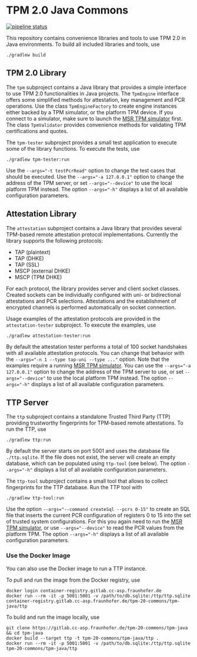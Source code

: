 # TPM 2.0 Java Commons
[![pipeline status](https://gitlab.cc-asp.fraunhofer.de/tpm-20-commons/tpm-java/badges/master/pipeline.svg)](https://gitlab.cc-asp.fraunhofer.de/tpm-20-commons/tpm-java/-/commits/master)

This repository contains convenience libraries and tools to use TPM 2.0 in Java environments.
To build all included libraries and tools, use
```
./gradlew build
```


## TPM 2.0 Library
The `tpm` subproject contains a Java library that provides a simple interface to use TPM 2.0 functionalities in Java projects.
The `TpmEngine` interface offers some simplified methods for attestation, key management and PCR operations.
Use the class `TpmEngineFactory` to create engine instances either backed by a TPM simulator, or the platform TPM device.
If you connect to a simulator, make sure to launch the [MSR TPM simulator](https://gitlab.cc-asp.fraunhofer.de/tpm-20-commons/tpm-simulator) first.
The class `TpmValidator` provides convenience methods for validating TPM certifications and quotes.

The `tpm-tester` subproject provides a small test application to execute some of the library functions.
To execute the tests, use
```
./gradlew tpm-tester:run
```
Use the `--args="-t testPcrRead"` option to change the test cases that should be executed.
Use the `--args="-a 127.0.0.1"` option to change the address of the TPM server, or set `--args="--device"` to use the local platform TPM instead.
The option `--args="-h"` displays a list of all available configuration parameters.


## Attestation Library
The `attestation` subproject contains a Java library that provides several TPM-based remote attestation protocol implementations.
Currently the library supports the following protocols:
  - TAP (plaintext)
  - TAP (DHKE)
  - TAP (SSL)
  - MSCP (external DHKE)
  - MSCP (TPM DHKE)

For each protocol, the library provides server and client socket classes.
Created sockets can be individually configured with uni- or bidirectional attestations and PCR selections.
Attestations and the establishment of encrypted channels is performed automatically on socket connection.

Usage examples of the attestation protocols are provided in the `attestation-tester` subproject.
To execute the examples, use
```
./gradlew attestation-tester:run
```
By default the attestation tester performs a total of 100 socket handshakes with all available attestation protocols.
You can change that behavior with the `--args="-n 1 --type tap-uni --type ..."` option.
Note that the examples require a running [MSR TPM simulator](https://gitlab.cc-asp.fraunhofer.de/tpm-20-commons/tpm-simulator).
You can use the `--args="-a 127.0.0.1"` option to change the address of the TPM server to use, or set `--args="--device"` to use the local platform TPM instead.
The option `--args="-h"` displays a list of all available configuration parameters.

## TTP Server
The `ttp` subproject contains a standalone Trusted Third Party (TTP) providing trustworthy fingerprints for TPM-based remote attestations.
To run the TTP, use
```
./gradlew ttp:run
```
By default the server starts on port 5001 and uses the database file `./ttp.sqlite`.
If the file does not exist, the server will create an empty database, which can be populated using `ttp-tool` (see below).
The option `--args="-h"` displays a list of all available configuration parameters.

The `ttp-tool` subproject contains a small tool that allows to collect fingerprints for the TTP database.
Run the TTP tool with
```
./gradlew ttp-tool:run
```
Use the option `--args="--command createSql --pcrs 0-15"` to create an SQL file that inserts the current PCR configuration of registers 0 to 15 into the set of trusted system configurations.
For this you again need to run the [MSR TPM simulator](https://gitlab.cc-asp.fraunhofer.de/tpm-20-commons/tpm-simulator), or use `--args="--device"` to read the PCR values from the platform TPM.
The option `--args="-h"` displays a list of all available configuration parameters.

### Use the Docker Image
You can also use the Docker image to run a TTP instance.

To pull and run the image from the Docker registry, use
```
docker login container-registry.gitlab.cc-asp.fraunhofer.de
docker run --rm -it -p 5001:5001 -v /path/to/db.sqlite:/ttp/ttp.sqlite container-registry.gitlab.cc-asp.fraunhofer.de/tpm-20-commons/tpm-java/ttp
```

To build and run the image locally, use
```
git clone https://gitlab.cc-asp.fraunhofer.de/tpm-20-commons/tpm-java && cd tpm-java
docker build --target ttp -t tpm-20-commons/tpm-java/ttp .
docker run --rm -it -p 5001:5001 -v /path/to/db.sqlite:/ttp/ttp.sqlite tpm-20-commons/tpm-java/ttp
```